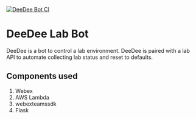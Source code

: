 [![DeeDee Bot CI](https://github.com/sambyers/DeeDee/actions/workflows/main-commit-pr.yml/badge.svg)](https://github.com/sambyers/DeeDee/actions/workflows/main-commit-pr.yml)
# DeeDee Lab Bot
DeeDee is a bot to control a lab environment. DeeDee is paired with a lab API to automate collecting lab status and reset to defaults.

## Components used
1. Webex
2. AWS Lambda
3. webexteamssdk
4. Flask